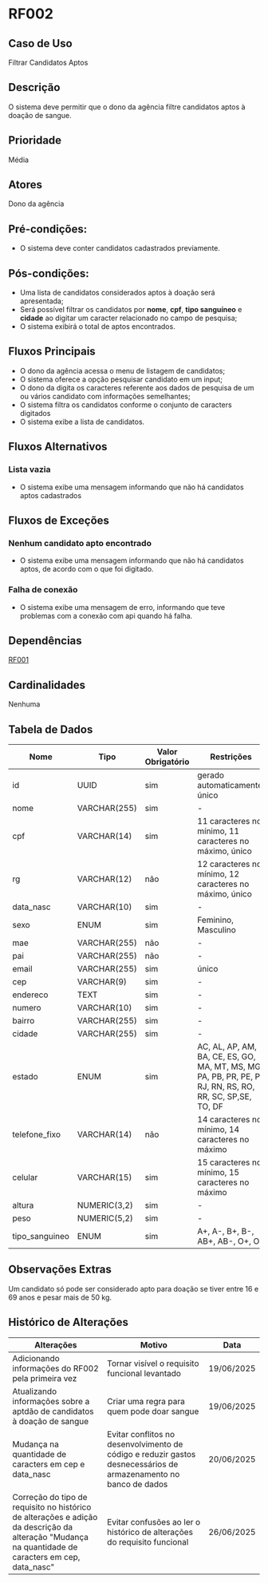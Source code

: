 # RF002

## Caso de Uso

Filtrar Candidatos Aptos

## Descrição

O sistema deve permitir que o dono da agência filtre candidatos aptos à doação de sangue.

## Prioridade

Média

## Atores

Dono da agência
 
## Pré-condições:

- O sistema deve conter candidatos cadastrados previamente.

## Pós-condições:

- Uma lista de candidatos considerados aptos à doação será apresentada;
- Será possível filtrar os candidatos por **nome**, **cpf**, **tipo sanguíneo** e **cidade** ao digitar um caracter relacionado no campo de pesquisa;
- O sistema exibirá o total de aptos encontrados.

## Fluxos Principais

- O dono da agência acessa o menu de listagem de candidatos;
- O sistema oferece a opção pesquisar candidato em um input;
- O dono da digita os caracteres referente aos dados de pesquisa de um ou vários candidato com informações semelhantes;
- O sistema filtra os candidatos conforme o conjunto de caracters digitados
- O sistema exibe a lista de candidatos.

## Fluxos Alternativos

### Lista vazia

- O sistema exibe uma mensagem informando que não há candidatos aptos cadastrados

## Fluxos de Exceções

### Nenhum candidato apto encontrado

- O sistema exibe uma mensagem informando que não há candidatos aptos, de acordo com o que foi digitado.

### Falha de conexão

- O sistema exibe uma mensagem de erro, informando que teve problemas com a conexão com api quando há falha.

## Dependências

[RF001](/requisitos/funcionais/RF001.md)

## Cardinalidades

Nenhuma

## Tabela de Dados

| **Nome** | **Tipo** | **Valor Obrigatório** |**Restrições** | 
|----------|----------|-----------------------|---------------|
| id | UUID | sim | gerado automaticamente, único |
| nome | VARCHAR(255) | sim | - |
| cpf | VARCHAR(14) | sim | 11 caracteres no mínimo, 11 caracteres no máximo, único |
| rg | VARCHAR(12) | não | 12 caracteres no mínimo, 12 caracteres no máximo, único |
| data_nasc  | VARCHAR(10) | sim | - |
| sexo | ENUM | sim | Feminino, Masculino |
| mae | VARCHAR(255) | não | - |
| pai | VARCHAR(255) | não | - |
| email | VARCHAR(255) | sim | único |
| cep | VARCHAR(9) | sim | - |
| endereco | TEXT | sim | - |
| numero | VARCHAR(10) | sim | - |
| bairro | VARCHAR(255) | sim | - |
| cidade | VARCHAR(255) | sim | - |
| estado | ENUM | sim | AC, AL, AP, AM, BA, CE, ES, GO, MA, MT, MS, MG, PA, PB, PR, PE, PI, RJ, RN, RS, RO, RR, SC, SP,SE, TO, DF |
| telefone_fixo | VARCHAR(14) | não | 14 caracteres no mínimo, 14 caracteres no máximo
| celular | VARCHAR(15) | sim | 15 caracteres no mínimo, 15 caracteres no máximo
| altura | NUMERIC(3,2) | sim | -
| peso | NUMERIC(5,2) | sim | -
| tipo_sanguineo | ENUM | sim | A+, A-, B+, B-, AB+, AB-, O+, O- |

## Observações Extras

Um candidato só pode ser considerado apto para doação se tiver entre 16 e 69 anos e pesar mais de 50 kg.

## Histórico de Alterações

| **Alterações** | **Motivo** | **Data** |
|----------|---------------|-------------|
| Adicionando informações do RF002 pela primeira vez | Tornar visível o requisito funcional levantado | 19/06/2025 |
| Atualizando informações sobre a aptdão de candidatos à doação de sangue | Criar uma regra para quem pode doar sangue | 19/06/2025 |
| Mudança na quantidade de caracters em cep e data_nasc | Evitar conflitos no desenvolvimento de código e reduzir gastos desnecessários de armazenamento no banco de dados | 20/06/2025 |
| Correção do tipo de requisito no histórico de alterações e adição da descrição da alteração "Mudança na quantidade de caracters em cep, data_nasc" | Evitar confusões ao ler o histórico de alterações do requisito funcional | 26/06/2025 |
